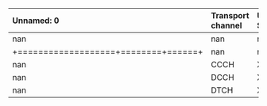 | Unnamed: 0                            | Transport channel    | UL-SCH    |
|:--------------------------------------|:---------------------|:----------|
| nan                                   | nan                  | nan       |
| +===================+========+======+ | nan                  | nan       |
| nan                                   | CCCH                 | X         |
| nan                                   | DCCH                 | X         |
| nan                                   | DTCH                 | X         |
